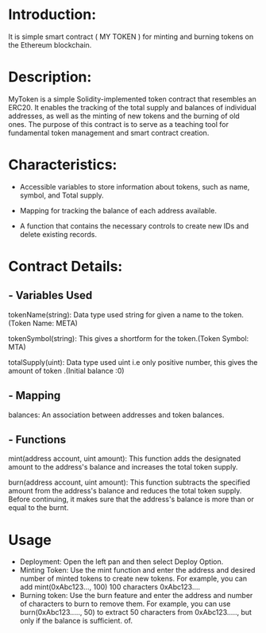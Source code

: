 # Introduction:

It is simple smart contract ( MY TOKEN ) for minting and burning tokens on the Ethereum blockchain.

# Description:

MyToken is a simple Solidity-implemented token contract that resembles an ERC20. It enables the tracking of the total supply and balances of individual addresses, as well as the minting of new tokens and the burning of old ones. The purpose of this contract is to serve as a teaching tool for fundamental token management and smart contract creation.

# Characteristics:

- Accessible variables to store information about tokens, such as name, symbol, and Total supply.

- Mapping for tracking the balance of each address available.

- A function that contains the necessary controls to create new IDs and delete existing records.


# Contract Details:


## - Variables Used

tokenName(string): Data type used string for given a name to the token.(Token Name: META)

tokenSymbol(string): This  gives a shortform for the token.(Token Symbol: MTA)

totalSupply(uint): Data type used uint i.e only positive number, this gives the amount of token .(Initial balance :0)

## - Mapping

balances: An association between addresses and token balances.


## - Functions
  
mint(address account, uint amount): This function adds the designated amount to the address's balance and increases the total token supply.

burn(address account, uint amount): This function subtracts the specified amount from the address's balance and reduces the total token supply. Before continuing, it makes sure that the address's balance is more than or equal to the burnt.

# Usage


- Deployment: Open the left pan and then select Deploy Option.  
- Minting Token: Use the mint function and enter the address and desired number of minted tokens to create new tokens. For example, you can add mint(0xAbc123..., 100) 100 characters 0xAbc123....
- Burning token: Use the burn feature and enter the address and number of characters to burn to remove them. For example, you can use burn(0xAbc123....., 50) to extract 50 characters from 0xAbc123....., but only if the balance is sufficient. of.
